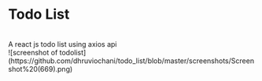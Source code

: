 # Todo List
<br>
A react js todo list using axios api
<br>
![screenshot of todolist](https://github.com/dhruviochani/todo_list/blob/master/screenshots/Screenshot%20(669).png)
